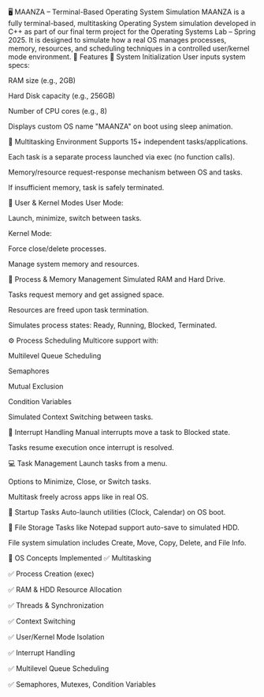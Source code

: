 🖥️ MAANZA – Terminal-Based Operating System Simulation
MAANZA is a fully terminal-based, multitasking Operating System simulation developed in C++ as part of our final term project for the Operating Systems Lab – Spring 2025.
It is designed to simulate how a real OS manages processes, memory, resources, and scheduling techniques in a controlled user/kernel mode environment.
🚀 Features
🔧 System Initialization
User inputs system specs:

RAM size (e.g., 2GB)

Hard Disk capacity (e.g., 256GB)

Number of CPU cores (e.g., 8)

Displays custom OS name "MAANZA" on boot using sleep animation.

🧩 Multitasking Environment
Supports 15+ independent tasks/applications.

Each task is a separate process launched via exec (no function calls).

Memory/resource request-response mechanism between OS and tasks.

If insufficient memory, task is safely terminated.

📜 User & Kernel Modes
User Mode:

Launch, minimize, switch between tasks.

Kernel Mode:

Force close/delete processes.

Manage system memory and resources.

🧠 Process & Memory Management
Simulated RAM and Hard Drive.

Tasks request memory and get assigned space.

Resources are freed upon task termination.

Simulates process states: Ready, Running, Blocked, Terminated.

⚙️ Process Scheduling
Multicore support with:

Multilevel Queue Scheduling

Semaphores

Mutual Exclusion

Condition Variables

Simulated Context Switching between tasks.

🔄 Interrupt Handling
Manual interrupts move a task to Blocked state.

Tasks resume execution once interrupt is resolved.

💻 Task Management
Launch tasks from a menu.

Options to Minimize, Close, or Switch tasks.

Multitask freely across apps like in real OS.

📅 Startup Tasks
Auto-launch utilities (Clock, Calendar) on OS boot.

💾 File Storage
Tasks like Notepad support auto-save to simulated HDD.

File system simulation includes Create, Move, Copy, Delete, and File Info.

🧠 OS Concepts Implemented
✅ Multitasking

✅ Process Creation (exec)

✅ RAM & HDD Resource Allocation

✅ Threads & Synchronization

✅ Context Switching

✅ User/Kernel Mode Isolation

✅ Interrupt Handling

✅ Multilevel Queue Scheduling

✅ Semaphores, Mutexes, Condition Variables
